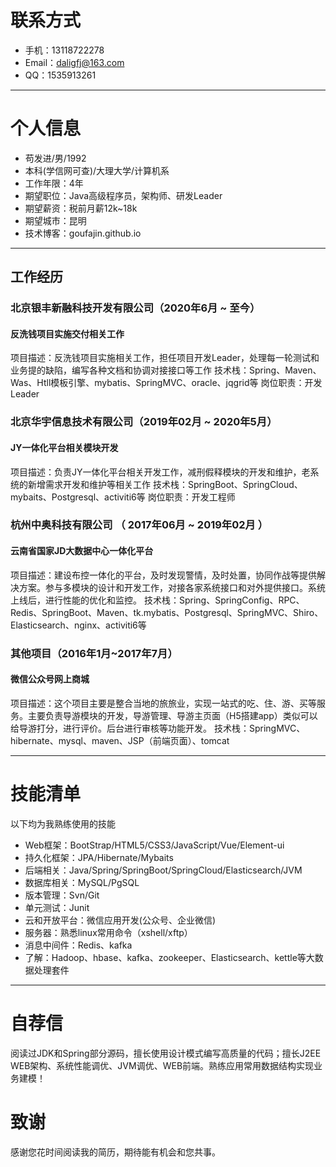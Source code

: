 
# 联系方式

- 手机：13118722278
- Email：daligfj@163.com
- QQ：1535913261

---

# 个人信息

 - 苟发进/男/1992 
 - 本科(学信网可查)/大理大学/计算机系 
 - 工作年限：4年
 - 期望职位：Java高级程序员，架构师、研发Leader
 - 期望薪资：税前月薪12k~18k
 - 期望城市：昆明
 - 技术博客：goufajin.github.io
---

## 工作经历
### 北京银丰新融科技开发有限公司（2020年6月 ~ 至今）
#### 反洗钱项目实施交付相关工作
项目描述：反洗钱项目实施相关工作，担任项目开发Leader，处理每一轮测试和业务提的缺陷，编写各种文档和协调对接接口等工作
技术栈：Spring、Maven、Was、Htll模板引擎、mybatis、SpringMVC、oracle、jqgrid等
岗位职责：开发Leader
### 北京华宇信息技术有限公司（2019年02月 ~ 2020年5月）
#### JY一体化平台相关模块开发
项目描述：负责JY一体化平台相关开发工作，减刑假释模块的开发和维护，老系统的新增需求开发和维护等相关工作
技术栈：SpringBoot、SpringCloud、mybaits、Postgresql、activiti6等
岗位职责：开发工程师

### 杭州中奥科技有限公司 （ 2017年06月 ~ 2019年02月 ）
#### 云南省国家JD大数据中心一体化平台 
项目描述：建设布控一体化的平台，及时发现警情，及时处置，协同作战等提供解决方案。参与多模块的设计和开发工作，对接各家系统接口和对外提供接口。系统上线后，进行性能的优化和监控。
技术栈：Spring、SpringConfig、RPC、Redis、SpringBoot、Maven、tk.mybatis、Postgresql、SpringMVC、Shiro、Elasticsearch、nginx、activiti6等


### 其他项目（2016年1月~2017年7月）
#### 微信公众号网上商城
项目描述：这个项目主要是整合当地的旅旅业，实现一站式的吃、住、游、买等服务。主要负责导游模块的开发，导游管理、导游主页面（H5搭建app）类似可以给导游打分，进行评价。后台进行审核等功能开发。
技术栈：SpringMVC、hibernate、mysql、maven、JSP（前端页面）、tomcat


---

# 技能清单

以下均为我熟练使用的技能

- Web框架：BootStrap/HTML5/CSS3/JavaScript/Vue/Element-ui
- 持久化框架：JPA/Hibernate/Mybaits
- 后端相关：Java/Spring/SpringBoot/SpringCloud/Elasticsearch/JVM
- 数据库相关：MySQL/PgSQL
- 版本管理：Svn/Git
- 单元测试：Junit
- 云和开放平台：微信应用开发(公众号、企业微信)
- 服务器：熟悉linux常用命令（xshell/xftp）
- 消息中间件：Redis、kafka
- 了解：Hadoop、hbase、kafka、zookeeper、Elasticsearch、kettle等大数据处理套件

---
# 自荐信
阅读过JDK和Spring部分源码，擅长使用设计模式编写高质量的代码；擅长J2EE WEB架构、系统性能调优、JVM调优、WEB前端。熟练应用常用数据结构实现业务建模！
# 致谢
感谢您花时间阅读我的简历，期待能有机会和您共事。
